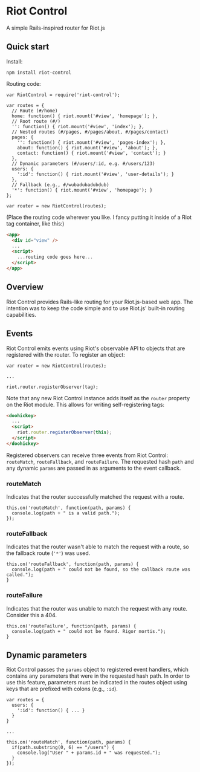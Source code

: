 # Riot Control
A simple Rails-inspired router for Riot.js

## Quick start

Install:

`npm install riot-control`

Routing code:

```node
var RiotControl = require('riot-control');

var routes = {
  // Route (#/home)
  home: function() { riot.mount('#view', 'homepage'); },
  // Root route (#/)
  '': function() { riot.mount('#view', 'index'); },
  // Nested routes (#/pages, #/pages/about, #/pages/contact)
  pages: {
    '': function() { riot.mount('#view', 'pages-index'); },
    about: function() { riot.mount('#view', 'about'); },
    contact: function() { riot.mount('#view', 'contact'); }
  },
  // Dynamic parameters (#/users/:id, e.g. #/users/123)
  users: {
    ':id': function() { riot.mount('#view', 'user-details'); }
  },
  // Fallback (e.g., #/wubadubadubdub)
  '*': function() { riot.mount('#view', 'homepage'); }
};

var router = new RiotControl(routes);
```

(Place the routing code wherever you like. I fancy putting it inside of a Riot tag container, like this:)

```html
<app>
  <div id="view" />
  ...
  <script>
    ...routing code goes here...
  </script>
</app>
```

## Overview

Riot Control provides Rails-like routing for your Riot.js-based web app. The intention was to keep the code simple and to use Riot.js' built-in routing capabilities.

## Events

Riot Control emits events using Riot's observable API to objects that are registered with the router. To register an object:

```node
var router = new RiotControl(routes);

...

riot.router.registerObserver(tag);
```

Note that any new Riot Control instance adds itself as the `router` property on the Riot module. This allows for writing self-registering tags:

```html
<doohickey>
  ...
  <script>
    riot.router.registerObserver(this);
  </script>
</doohickey>
```

Registered observers can receive three events from Riot Control: `routeMatch`, `routeFallback`, and `routeFailure`. The requested hash `path` and any dynamic `params` are passed in as arguments to the event callback.

### routeMatch

Indicates that the router successfully matched the request with a route.

```node
this.on('routeMatch', function(path, params) {
  console.log(path + " is a valid path.");
});
```

### routeFallback

Indicates that the router wasn't able to match the request with a route, so the fallback route (`'*'`) was used.

```node
this.on('routeFallback', function(path, params) {
  console.log(path + " could not be found, so the callback route was called.");
}
```

### routeFailure

Indicates that the router was unable to match the request with any route. Consider this a 404.

```node
this.on('routeFailure', function(path, params) {
  console.log(path + " could not be found. Rigor mortis.");
}
```

## Dynamic parameters

Riot Control passes the `params` object to registered event handlers, which contains any parameters that were in the requested hash path. In order to use this feature, parameters must be indicated in the routes object using keys that are prefixed with colons (e.g., `:id`).

```node
var routes = {
  users: {
    ':id': function() { ... }
  }
}

...

this.on('routeMatch', function(path, params) {
  if(path.substring(0, 6) == "/users") {
    console.log("User " + params.id + " was requested.");
  }
});
```
